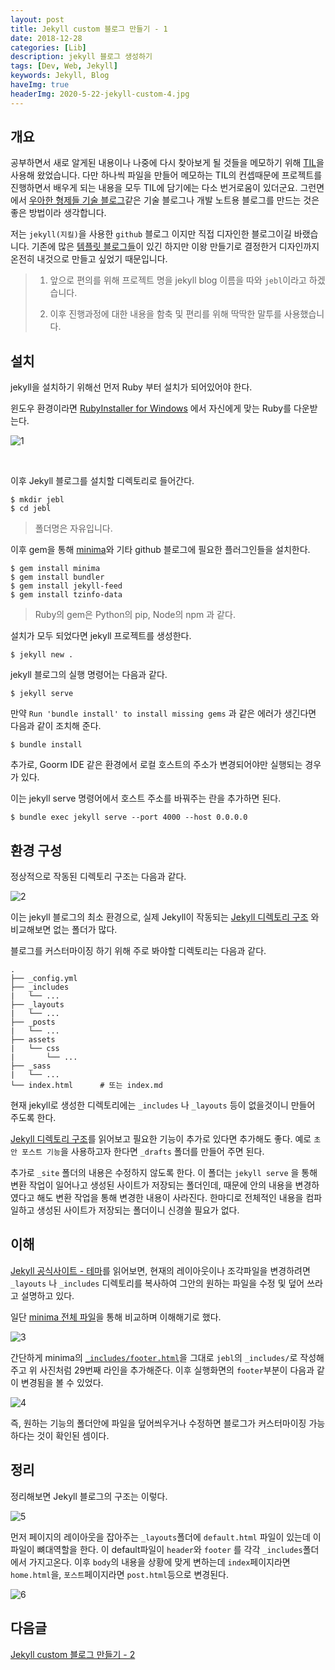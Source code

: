 ```yaml
---
layout: post
title: Jekyll custom 블로그 만들기 - 1
date: 2018-12-28
categories: [Lib]
description: jekyll 블로그 생성하기
tags: [Dev, Web, Jekyll]
keywords: Jekyll, Blog
haveImg: true
headerImg: 2020-5-22-jekyll-custom-4.jpg
---
```


## 개요
공부하면서 새로 알게된 내용이나 나중에 다시 찾아보게 될 것들을 메모하기 위해 [TIL](https://github.com/kyechan99/TIL)을 사용해 왔었습니다.
다만 하나씩 파일을 만들어 메모하는 TIL의 컨셉때문에 프로젝트를 진행하면서 배우게 되는 내용을 모두 TIL에 담기에는 다소 번거로움이 있더군요.
그런면에서 [우아한 형제들 기술 블로그](http://woowabros.github.io/)같은 기술 블로그나 개발 노트용 블로그를 만드는 것은 좋은 방법이라 생각합니다.

저는 `jekyll(지킬)`을 사용한 `github` 블로그 이지만 직접 디자인한 블로그이길 바랬습니다. 기존에 많은 [템플릿 블로그들](http://jekyllthemes.org/)이 있긴 하지만 이왕 만들기로 결정한거 디자인까지 온전히 내것으로 만들고 싶었기 때문입니다.

> 1. 앞으로 편의를 위해 프로젝트 명을 jekyll blog 이름을 따와 `jebl`이라고 하겠습니다.
>
> 2. 이후 진행과정에 대한 내용을 함축 및 편리를 위해 딱딱한 말투를 사용했습니다.



## 설치
jekyll을 설치하기 위해선 먼저 Ruby 부터 설치가 되어있어야 한다.

윈도우 환경이라면 [RubyInstaller for Windows](https://rubyinstaller.org/downloads/) 에서 자신에게 맞는 Ruby를 다운받는다.

![1](/assets/img/2018-12-28-jekyll-custom/1.png)

<br/>

이후 Jekyll 블로그를 설치할 디렉토리로 들어간다.
```
$ mkdir jebl
$ cd jebl
```

> 폴더명은 자유입니다.


이후 gem을 통해 [minima](https://github.com/jekyll/minima)와 기타 github 블로그에 필요한 플러그인들을 설치한다.
```
$ gem install minima
$ gem install bundler
$ gem install jekyll-feed
$ gem install tzinfo-data
```
> Ruby의 gem은 Python의 pip, Node의 npm 과 같다.

설치가 모두 되었다면 jekyll 프로젝트를 생성한다.
```
$ jekyll new .
```

jekyll 블로그의 실행 명령어는 다음과 같다.
```
$ jekyll serve
```

만약 `Run 'bundle install' to install missing gems` 과 같은 에러가 생긴다면
다음과 같이 조치해 준다.

```
$ bundle install
```

추가로, Goorm IDE 같은 환경에서 로컬 호스트의 주소가 변경되어야만 실행되는 경우가 있다.

이는 jekyll serve 명령어에서 호스트 주소를 바꿔주는 란을 추가하면 된다.

```
$ bundle exec jekyll serve --port 4000 --host 0.0.0.0
```


## 환경 구성

정상적으로 작동된 디렉토리 구조는 다음과 같다.

![2](/assets/img/2018-12-28-jekyll-custom/2.png)

이는 jekyll 블로그의 최소 환경으로, 실제 Jekyll이 작동되는 [Jekyll 디렉토리 구조](https://jekyllrb-ko.github.io/docs/structure/) 와 비교해보면 없는 폴더가 많다.

블로그를 커스터마이징 하기 위해 주로 봐야할 디렉토리는 다음과 같다.
```
.
├── _config.yml
├── _includes
|   └── ...
├── _layouts
|   └── ...
├── _posts
|   └── ...
├── assets
|   └── css
|       └── ...
├── _sass
|   └── ...
└── index.html      # 또는 index.md
```

현재 jekyll로 생성한 디렉토리에는 `_includes` 나 `_layouts` 등이 없을것이니 만들어 주도록 한다.

[Jekyll 디렉토리 구조](https://jekyllrb-ko.github.io/docs/structure/)를 읽어보고 필요한 기능이 추가로 있다면 추가해도 좋다. 예로 `초안 포스트 기능`을 사용하고자 한다면 `_drafts` 폴더를 만들어 주면 된다.

추가로 `_site` 폴더의 내용은 수정하지 않도록 한다. 이 폴더는 `jekyll serve` 을 통해 변환 작업이 일어나고 생성된 사이트가 저장되는 폴더인데, 때문에 안의 내용을 변경하였다고 해도 변환 작업을 통해 변경한 내용이 사라진다. 한마디로 전체적인 내용을 컴파일하고 생성된 사이트가 저장되는 폴더이니 신경쓸 필요가 없다.


## 이해

[Jekyll 공식사이트 - 테마](https://jekyllrb-ko.github.io/docs/themes/)를 읽어보면, 현재의 레이아웃이나 조각파일을 변경하려면 `_layouts` 나 `_includes` 디렉토리를 복사하여 그안의 원하는 파일을 수정 및 덮어 쓰라고 설명하고 있다.

일단 [minima 전체 파일](https://github.com/jekyll/minima)을 통해 비교하며 이해해기로 했다.


![3](/assets/img/2018-12-28-jekyll-custom/3.png)

간단하게 minima의 [`_includes/footer.html`](https://github.com/jekyll/minima/blob/master/_includes/footer.html)을 그대로 `jebl`의 `_includes/`로 작성해주고 위 사진처럼 29번째 라인을 추가해준다.
이후 실행화면의 `footer`부분이 다음과 같이 변경됨을 볼 수 있었다.

![4](/assets/img/2018-12-28-jekyll-custom/4.png)

즉, 원하는 기능의 폴더안에 파일을 덮어씌우거나 수정하면 블로그가 커스터마이징 가능하다는 것이 확인된 셈이다.



## 정리

정리해보면 Jekyll 블로그의 구조는 이렇다.

![5](/assets/img/2018-12-28-jekyll-custom/5.png)

먼저 페이지의 레이아웃을 잡아주는 `_layouts`폴더에 `default.html` 파일이 있는데 이 파일이 뼈대역할을 한다.
이 default파일이 `header`와 `footer` 를 각각 `_includes`폴더에서 가지고온다.
이후 `body`의 내용을 상황에 맞게 변하는데 `index`페이지라면 `home.html`을, `포스트`페이지라면 `post.html`등으로 변경된다.


![6](/assets/img/2018-12-28-jekyll-custom/6.png)


## 다음글
[Jekyll custom 블로그 만들기 - 2](/lib/2018/12/29/jekyll-custom-2.html)
